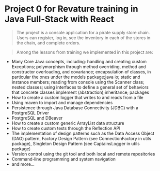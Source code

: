 # Project 0 for Revature training in Java Full-Stack with React

>The project is a console application for a pirate supply store chain. 
Users can register, log in, see the inventory in each of the stores in the 
chain, and complete orders.

>Among the lessons from training we implemented in this project are:

- Many Core Java concepts, including: handling and creating custom 
Exceptions; polymorphism through method overriding, method and constructor 
overloading, and covariance; encapsulation of classes, in particular the 
ones under the models package;java io; static and instance members; reading 
from console using the Scanner class; nested classes; using interfaces to 
define a general set of behaviors that concrete classes implement 
(abstraction);inheritance; packages
- How to create a custom logger that writes to and reads from a file
- Using maven to import and manage dependencies 
- Persistence through Java Database Connectivity (JDBC) with a PostgreSQL 
Driver
- PostgreSQL and DBeaver
- How to create a custom generic ArrayList data structure
- How to create custom tests through the Reflection API
- The implementation of design patterns such as the Data Access Object 
(DAO) pattern, Factory Design Pattern (see ConnectionFactory in utils 
package), Singleton Design Pattern (see CaptainsLogger in utils package)
- Version control using the git tool and both local and remote 
repositories
- Command-line programming and system navigation
- and more...


 
